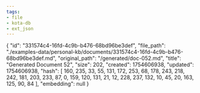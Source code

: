 ```yaml
---
tags:
- file
- kota-db
- ext_json
---
```

{
  "id": "331574c4-16fd-4c9b-b476-68bd96be3def",
  "file_path": "./examples-data/personal-kb/documents/331574c4-16fd-4c9b-b476-68bd96be3def.md",
  "original_path": "/generated/doc-052.md",
  "title": "Generated Document 52",
  "size": 202,
  "created": 1754606938,
  "updated": 1754606938,
  "hash": [
    160,
    235,
    33,
    55,
    131,
    172,
    253,
    68,
    178,
    243,
    218,
    242,
    181,
    203,
    233,
    87,
    0,
    159,
    120,
    131,
    21,
    12,
    228,
    237,
    132,
    10,
    45,
    20,
    163,
    125,
    90,
    84
  ],
  "embedding": null
}
